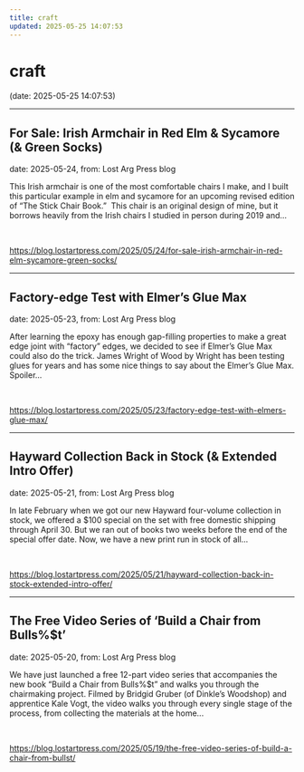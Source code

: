 ```yaml
---
title: craft
updated: 2025-05-25 14:07:53
---
```


# craft

(date: 2025-05-25 14:07:53)

---

## For Sale: Irish Armchair in Red Elm & Sycamore (& Green Socks)

date: 2025-05-24, from: Lost Arg Press blog

This Irish armchair is one of the most comfortable chairs I make, and I built this particular example in elm and sycamore for an upcoming revised edition of “The Stick Chair Book.”&#160; This chair is an original design of mine, but it borrows heavily from the Irish chairs I studied in person during 2019 and... 

<br> 

<https://blog.lostartpress.com/2025/05/24/for-sale-irish-armchair-in-red-elm-sycamore-green-socks/>

---

## Factory-edge Test with Elmer’s Glue Max

date: 2025-05-23, from: Lost Arg Press blog

After learning the epoxy has enough gap-filling properties to make a great edge joint with &#8220;factory&#8221; edges, we decided to see if Elmer&#8217;s Glue Max could also do the trick. James Wright of Wood by Wright has been testing glues for years and has some nice things to say about the Elmer&#8217;s Glue Max. Spoiler... 

<br> 

<https://blog.lostartpress.com/2025/05/23/factory-edge-test-with-elmers-glue-max/>

---

## Hayward Collection Back in Stock (& Extended Intro Offer)

date: 2025-05-21, from: Lost Arg Press blog

In late February when we got our new Hayward four-volume collection in stock, we offered a $100 special on the set with free domestic shipping through April 30. But we ran out of books two weeks before the end of the special offer date. Now, we have a new print run in stock of all... 

<br> 

<https://blog.lostartpress.com/2025/05/21/hayward-collection-back-in-stock-extended-intro-offer/>

---

## The Free Video Series of ‘Build a Chair from Bulls%$t’

date: 2025-05-20, from: Lost Arg Press blog

We have just launched a free 12-part video series that accompanies the new book “Build a Chair from Bulls%$t” and walks you through the chairmaking project. Filmed by Bridgid Gruber (of Dinkle’s Woodshop) and apprentice Kale Vogt, the video walks you through every single stage of the process, from collecting the materials at the home... 

<br> 

<https://blog.lostartpress.com/2025/05/19/the-free-video-series-of-build-a-chair-from-bullst/>

